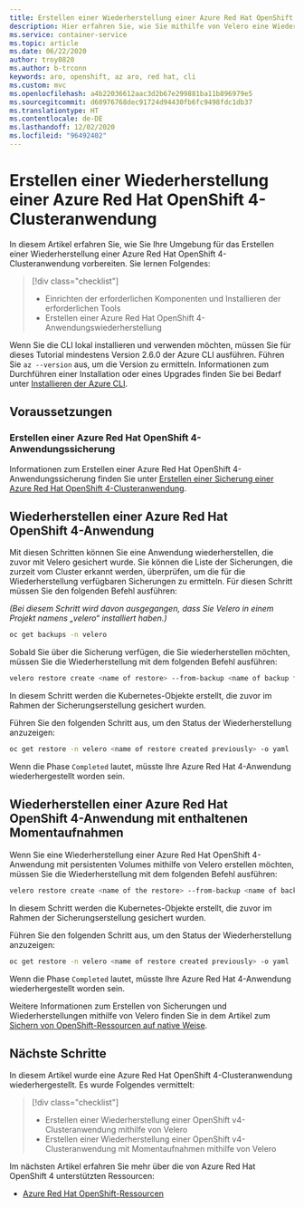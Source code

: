 ```yaml
---
title: Erstellen einer Wiederherstellung einer Azure Red Hat OpenShift 4-Clusteranwendung mithilfe von Velero
description: Hier erfahren Sie, wie Sie mithilfe von Velero eine Wiederherstellung Ihrer Azure Red Hat OpenShift-Clusteranwendungen erstellen.
ms.service: container-service
ms.topic: article
ms.date: 06/22/2020
author: troy0820
ms.author: b-trconn
keywords: aro, openshift, az aro, red hat, cli
ms.custom: mvc
ms.openlocfilehash: a4b22036612aac3d2b67e299881ba11b896979e5
ms.sourcegitcommit: d60976768dec91724d94430fb6fc9498fdc1db37
ms.translationtype: HT
ms.contentlocale: de-DE
ms.lasthandoff: 12/02/2020
ms.locfileid: "96492402"
---
```

# <a name="create-an-azure-red-hat-openshift-4-cluster-application-restore"></a>Erstellen einer Wiederherstellung einer Azure Red Hat OpenShift 4-Clusteranwendung

In diesem Artikel erfahren Sie, wie Sie Ihre Umgebung für das Erstellen einer Wiederherstellung einer Azure Red Hat OpenShift 4-Clusteranwendung vorbereiten. Sie lernen Folgendes:

> [!div class="checklist"]
> * Einrichten der erforderlichen Komponenten und Installieren der erforderlichen Tools
> * Erstellen einer Azure Red Hat OpenShift 4-Anwendungswiederherstellung

Wenn Sie die CLI lokal installieren und verwenden möchten, müssen Sie für dieses Tutorial mindestens Version 2.6.0 der Azure CLI ausführen. Führen Sie `az --version` aus, um die Version zu ermitteln. Informationen zum Durchführen einer Installation oder eines Upgrades finden Sie bei Bedarf unter [Installieren der Azure CLI](/cli/azure/install-azure-cli?view=azure-cli-latest).

## <a name="before-you-begin"></a>Voraussetzungen

### <a name="create-an-azure-red-hat-openshift-4-application-backup"></a>Erstellen einer Azure Red Hat OpenShift 4-Anwendungssicherung

Informationen zum Erstellen einer Azure Red Hat OpenShift 4-Anwendungssicherung finden Sie unter [Erstellen einer Sicherung einer Azure Red Hat OpenShift 4-Clusteranwendung](./howto-create-a-backup.md).

## <a name="restore-an-azure-red-hat-openshift-4-application"></a>Wiederherstellen einer Azure Red Hat OpenShift 4-Anwendung

Mit diesen Schritten können Sie eine Anwendung wiederherstellen, die zuvor mit Velero gesichert wurde.
Sie können die Liste der Sicherungen, die zurzeit vom Cluster erkannt werden, überprüfen, um die für die Wiederherstellung verfügbaren Sicherungen zu ermitteln.  Für diesen Schritt müssen Sie den folgenden Befehl ausführen:

_(Bei diesem Schritt wird davon ausgegangen, dass Sie Velero in einem Projekt namens „velero“ installiert haben.)_

```bash
oc get backups -n velero
```

Sobald Sie über die Sicherung verfügen, die Sie wiederherstellen möchten, müssen Sie die Wiederherstellung mit dem folgenden Befehl ausführen:

```bash
velero restore create <name of restore> --from-backup <name of backup from above output list>
```

In diesem Schritt werden die Kubernetes-Objekte erstellt, die zuvor im Rahmen der Sicherungserstellung gesichert wurden.

Führen Sie den folgenden Schritt aus, um den Status der Wiederherstellung anzuzeigen:

```bash
oc get restore -n velero <name of restore created previously> -o yaml
```
Wenn die Phase `Completed` lautet, müsste Ihre Azure Red Hat 4-Anwendung wiederhergestellt worden sein.

## <a name="restore-an-azure-red-hat-openshift-4-application-with-included-snapshots"></a>Wiederherstellen einer Azure Red Hat OpenShift 4-Anwendung mit enthaltenen Momentaufnahmen


Wenn Sie eine Wiederherstellung einer Azure Red Hat OpenShift 4-Anwendung mit persistenten Volumes mithilfe von Velero erstellen möchten, müssen Sie die Wiederherstellung mit dem folgenden Befehl ausführen:

```bash
velero restore create <name of the restore> --from-backup <name of backup from above output list> --exclude-resources="nodes,events,events.events.k8s.io,backups.ark.heptio.com,backups.velero.io,restores.ark.heptio.com,restores.velero.io"
```
In diesem Schritt werden die Kubernetes-Objekte erstellt, die zuvor im Rahmen der Sicherungserstellung gesichert wurden.

Führen Sie den folgenden Schritt aus, um den Status der Wiederherstellung anzuzeigen:

```bash
oc get restore -n velero <name of restore created previously> -o yaml
```
Wenn die Phase `Completed` lautet, müsste Ihre Azure Red Hat 4-Anwendung wiederhergestellt worden sein.

Weitere Informationen zum Erstellen von Sicherungen und Wiederherstellungen mithilfe von Velero finden Sie in dem Artikel zum [Sichern von OpenShift-Ressourcen auf native Weise](https://www.openshift.com/blog/backup-openshift-resources-the-native-way).

## <a name="next-steps"></a>Nächste Schritte

In diesem Artikel wurde eine Azure Red Hat OpenShift 4-Clusteranwendung wiederhergestellt. Es wurde Folgendes vermittelt:

> [!div class="checklist"]
> * Erstellen einer Wiederherstellung einer OpenShift v4-Clusteranwendung mithilfe von Velero
> * Erstellen einer Wiederherstellung einer OpenShift v4-Clusteranwendung mit Momentaufnahmen mithilfe von Velero


Im nächsten Artikel erfahren Sie mehr über die von Azure Red Hat OpenShift 4 unterstützten Ressourcen:

* [Azure Red Hat OpenShift-Ressourcen](supported-resources.md)